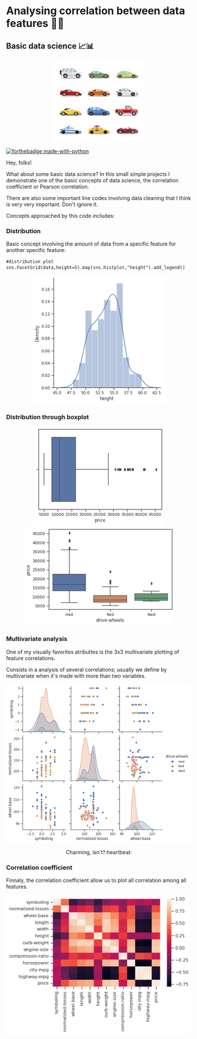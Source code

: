 # Analysing correlation between data features :notebook::book:

## Basic data science :chart_with_upwards_trend:📊 

<div align="center"><img src=data_image/vector-cars-collection-vehicles-flat-style_1284-44161.jpg width=50%></div>

[![forthebadge made-with-python](http://ForTheBadge.com/images/badges/made-with-python.svg)](https://www.python.org/)

Hey, folks!

What about some basic data science? In this small simple projects I demonstrate one of the basic concepts of data science, the correlation coefficient or Pearson correlation.

There are also some important line codes involving data cleaning that I think is very very important. Don't ignore it.

Concepts approached by this code includes:

### Distribution

Basic concept involving the amount of data from a specific feature for another specific feature:

```
#distribution plot
sns.FacetGrid(data,height=5).map(sns.histplot,"height").add_legend()
```

<div align="center"><img src=data_image/distribution_plot.png></div>

### Distribution through boxplot

<div align="center"><img src=data_image/boxplot_car_price.png></div>

<div align="center"><img src=data_image/boxplot_to_distribution_price_drivewheels.png></div>

### Multivariate analysis

One of my visually favorites atributtes is the 3x3 multivariate plotting of feature correlations. 

Consists in a analysis of several correlations; usually we define by multivariate when it's made with more than two variables.

<div align="center"><img src=data_image/matrix_scatter_plot_columns.png><p>Charming, isn't?:heartbeat:</p></div>

### Correlation coefficient

Finnaly, the correlation coefficient allow us to plot all correlation among all features. 

<div align="center"><img src=data_image/correlation_heatmap.PNG></div>

